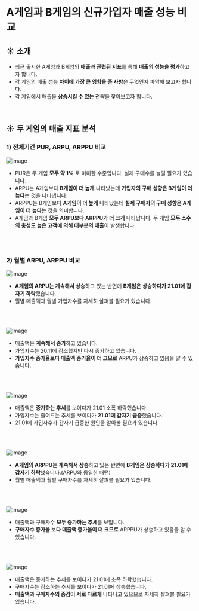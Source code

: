 # A게임과 B게임의 신규가입자 매출 성능 비교

## :sunny: 소개
- 최근 출시한 A게임과 B게임의 **매출과 관련된 지표**를 통해 **매출의 성능을 평가**하고자 합니다.
- 각 게임의 매출 성능 **차이에 가장 큰 영향을 준 사항**은 무엇인지 파악해 보고자 합니다.
- 각 게임에서 매출을 **상승시킬 수 있는 전략**을 찾아보고자 합니다.

<br/>

## :sunny: 두 게임의 매출 지표 분석 
### 1) 전체기간 PUR, ARPU, ARPPU 비교

![image](https://user-images.githubusercontent.com/56102116/225817051-e57e9dd3-1a4d-4abc-ae3a-d7c45912ef2a.png)

- PUR은 두 게임 **모두 약 1%** 로 미미한 수준입니다. 실제 구매수를 늘릴 필요가 있습니다.
- ARPU는 A게임보다 **B게임이 더 높게** 나타났는데 **가입자의 구매 성향은 B게임이 더 높다**는 것을 나타냅니다.
- ARPPU는 B게임보다 **A게임이 더 높게** 나타났는데 **실제 구매자의 구매 성향은 A게임이 더 높다**는 것을 의미합니다.
- A게임과 B게임 **모두 ARPU보다 ARPPU가 더 크게** 나타납니다. 두 게임 **모두 소수의 충성도 높은 고객에 의해 대부분의 매출**이 발생합니다.

<br/>
<br/>

### 2) 월별 ARPU, ARPPU 비교

![image](https://user-images.githubusercontent.com/56102116/225824850-6d413271-3295-4414-9085-6821b4fce8df.png)

- **A게임의 ARPU는 계속해서 상승**하고 있는 반면에 **B게임은 상승하다가 21.01에 갑자기 하락**했습니다.
- 월별 매출액과 월별 가입자수를 자세히 살펴볼 필요가 있습니다.

<br/>
<br/>

![image](https://user-images.githubusercontent.com/56102116/225843724-53cd6e87-cf7e-4479-a28d-b9dc3544bca3.png)

- 매출액은 **계속해서 증가**하고 있습니다.
- 가입자수는 20.11에 감소했지만 다시 증가하고 있습니다.
- **가입자수 증가율보다 매출액 증가율이 더 크므로** ARPU가 상승하고 있음을 알 수 있습니다.

<br/>
<br/>

![image](https://user-images.githubusercontent.com/56102116/225843810-115436cc-a687-48e2-a918-441c808f17b1.png)

- 매출액은 **증가하는 추세**를 보이다가 21.01 소폭 하락했습니다.
- 가입자수는 줄어드는 추세를 보이다가 **21.01에 갑자기 급증**했습니다.
- 21.01에 가입자수가 갑자기 급증한 원인을 알아볼 필요가 있습니다.

<br/>
<br/>

![image](https://user-images.githubusercontent.com/56102116/225844611-c49fb582-34e0-4214-bab9-cad8d0875d2c.png)

- **A게임의 ARPPU는 계속해서 상승**하고 있는 반면에 **B게임은 상승하다가 21.01에 갑자기 하락**했습니다.(ARPU와 동일한 패턴)
- 월별 매출액과 월별 구매자수를 자세히 살펴볼 필요가 있습니다.

<br/>
<br/>

![image](https://user-images.githubusercontent.com/56102116/225845028-64dbe398-a2cc-42bb-8c9a-086a2ef47384.png)

- 매출액과 구매자수 **모두 증가하는 추세**를 보입니다.
- **구매자수 증가율 보다 매출액 증가율이 더 크므로** ARPPU가 상승하고 있음을 알 수 있습니다.

<br/>
<br/>

![image](https://user-images.githubusercontent.com/56102116/225845308-b27c2387-3b28-4427-a4de-edfe8e6d5a7b.png)

- 매출액은 증가하는 추세를 보이다가 21.01에 소폭 하락했습니다.
- 구매자수는 감소하는 추세를 보이다가 21.01에 상승했습니다.
- **매출액과 구매자수의 증감이 서로 다르게** 나타나고 있으므로 자세히 살펴볼 필요가 있습니다.

<br/>
<br/>

